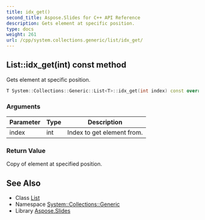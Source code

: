 ```yaml
---
title: idx_get()
second_title: Aspose.Slides for C++ API Reference
description: Gets element at specific position.
type: docs
weight: 261
url: /cpp/system.collections.generic/list/idx_get/
---
```

## List::idx_get(int) const method


Gets element at specific position.

```cpp
T System::Collections::Generic::List<T>::idx_get(int index) const override
```


### Arguments

| Parameter | Type | Description |
| --- | --- | --- |
| index | int | Index to get element from. |

### Return Value

Copy of element at specified position.

## See Also

* Class [List](./)
* Namespace [System::Collections::Generic](../)
* Library [Aspose.Slides](../../)